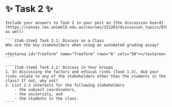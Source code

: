 # ✨ Task 2 ✨

```{note}
Include your answers to Task 2 in your post on [the discussion board](https://canvas.lms.unimelb.edu.au/courses/151263/discussion_topics/870506) as well!
```

`````{tab-set}
````{tab-item} Task 2.1: Discuss as a Class
Who are the key stakeholders when using an automated grading essay?

<textarea id="freeform" name="freeform" rows="6" cols="50"></textarea>
````

````{tab-item} Task 2.2: Discuss in Your Groups
1. In discussing the factors and ethical risks (Task 1.3), did your risks relate to any of the stakeholders other than the students in the class? If not, why not?
2. List 2-3 interests for the following stakeholders
    - the subject coordinators, 
    - the university, and 
    - the students in the class.
````
`````